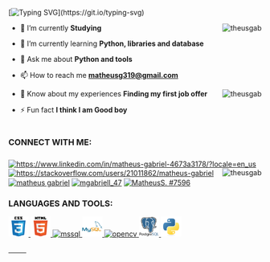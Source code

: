 [![Typing SVG](https://readme-typing-svg.herokuapp.com/?color=DDDD&size=35&center=true&vCenter=true&width=1000&lines=Hello,+Welcome!+;I'm+Matheus+Gabriel,+Back-End+Developer.)](https://git.io/typing-svg)

<img widht="200" heigh="200" align="right" src="https://github-readme-stats.vercel.app/api/top-langs?username=theusgab&show_icons=true&locale=en&layout=compact" alt="theusgab">

- 🔭 I’m currently **Studying**

- 🌱 I’m currently learning **Python, libraries and database**

- 💬 Ask me about **Python and tools**

- 📫 How to reach me **matheusg319@gmail.com**
<img align="right" height="138px" src="https://github-readme-stats.vercel.app/api?username=theusgab&show_icons=true&locale=en" alt="theusgab"/>

- 📄 Know about my experiences **Finding my first job offer**

- ⚡ Fun fact **I think I am Good boy** 
<br><br>
<h3 align="left">CONNECT WITH ME:</h3>
<p align="left">
<a href="https://linkedin.com/in/https://www.linkedin.com/in/matheus-gabriel-4673a3178/?locale=en_us" target="blank"><img align="center" src="https://raw.githubusercontent.com/rahuldkjain/github-profile-readme-generator/master/src/images/icons/Social/linked-in-alt.svg" alt="https://www.linkedin.com/in/matheus-gabriel-4673a3178/?locale=en_us" height="30" width="40" /></a> &nbsp;
<img align="right" height="138px" src="https://github-readme-streak-stats.herokuapp.com/?user=theusgab&" alt="theusgab" />
<a href="https://stackoverflow.com/users/https://stackoverflow.com/users/21011862/matheus-gabriel" target="blank"><img align="center" src="https://raw.githubusercontent.com/rahuldkjain/github-profile-readme-generator/master/src/images/icons/Social/stack-overflow.svg" alt="https://stackoverflow.com/users/21011862/matheus-gabriel" height="30" width="40" /></a>
<a href="https://fb.com/matheus gabriel" target="blank"><img align="center" src="https://raw.githubusercontent.com/rahuldkjain/github-profile-readme-generator/master/src/images/icons/Social/facebook.svg" alt="matheus gabriel" height="30" width="40" /></a>
<a href="https://instagram.com/mgabriell_47" target="blank"><img align="center" src="https://raw.githubusercontent.com/rahuldkjain/github-profile-readme-generator/master/src/images/icons/Social/instagram.svg" alt="mgabriell_47" height="30" width="40" /></a>
<a href="https://discord.gg/MatheusS. #7596" target="blank"><img align="center" src="https://raw.githubusercontent.com/rahuldkjain/github-profile-readme-generator/master/src/images/icons/Social/discord.svg" alt="MatheusS. #7596" height="30" width="40" /></a>
</p>

<h3 align="left">LANGUAGES AND TOOLS:</h3>
<a href="https://www.w3schools.com/css/" target="_blank" rel="noreferrer"> 
<img src="https://raw.githubusercontent.com/devicons/devicon/master/icons/css3/css3-original-wordmark.svg" alt="css3" width="40" height="40"/> 
<img src="https://raw.githubusercontent.com/devicons/devicon/master/icons/html5/html5-original-wordmark.svg" alt="html5" width="40" height="40"/> </a> <a href="https://www.linux.org/" target="_blank" rel="noreferrer"> 
<img src="https://www.svgrepo.com/show/303229/microsoft-sql-server-logo.svg" alt="mssql" width="40" height="40"/> </a> <a href="https://www.mysql.com/" target="_blank" rel="noreferrer"> 
<img src="https://raw.githubusercontent.com/devicons/devicon/master/icons/mysql/mysql-original-wordmark.svg" alt="mysql" width="40" height="40"/> </a> <a href="https://opencv.org/" target="_blank" rel="noreferrer"> 
<img src="https://www.vectorlogo.zone/logos/opencv/opencv-icon.svg" alt="opencv" width="40" height="40"/> </a> <a href="https://www.postgresql.org" target="_blank" rel="noreferrer"> 
<img src="https://raw.githubusercontent.com/devicons/devicon/master/icons/postgresql/postgresql-original-wordmark.svg" alt="postgresql" width="40" height="40"/> </a> <a href="https://www.python.org" target="_blank" rel="noreferrer"> 
<img src="https://raw.githubusercontent.com/devicons/devicon/master/icons/python/python-original.svg" alt="python" width="40" height="40"/> </a> <a href="https://www.sqlite.org/" target="_blank" rel="noreferrer">  </p> &nbsp; &nbsp; &nbsp; &nbsp; &nbsp;



